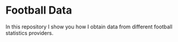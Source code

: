 # Football Data
In this repository I show you how I obtain data from different football statistics providers.
